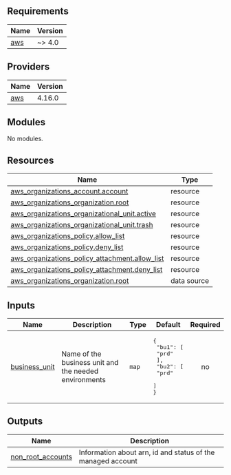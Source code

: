 ## Requirements

| Name | Version |
|------|---------|
| <a name="requirement_aws"></a> [aws](#requirement\_aws) | ~> 4.0 |

## Providers

| Name | Version |
|------|---------|
| <a name="provider_aws"></a> [aws](#provider\_aws) | 4.16.0 |

## Modules

No modules.

## Resources

| Name | Type |
|------|------|
| [aws_organizations_account.account](https://registry.terraform.io/providers/hashicorp/aws/latest/docs/resources/organizations_account) | resource |
| [aws_organizations_organization.root](https://registry.terraform.io/providers/hashicorp/aws/latest/docs/resources/organizations_organization) | resource |
| [aws_organizations_organizational_unit.active](https://registry.terraform.io/providers/hashicorp/aws/latest/docs/resources/organizations_organizational_unit) | resource |
| [aws_organizations_organizational_unit.trash](https://registry.terraform.io/providers/hashicorp/aws/latest/docs/resources/organizations_organizational_unit) | resource |
| [aws_organizations_policy.allow_list](https://registry.terraform.io/providers/hashicorp/aws/latest/docs/resources/organizations_policy) | resource |
| [aws_organizations_policy.deny_list](https://registry.terraform.io/providers/hashicorp/aws/latest/docs/resources/organizations_policy) | resource |
| [aws_organizations_policy_attachment.allow_list](https://registry.terraform.io/providers/hashicorp/aws/latest/docs/resources/organizations_policy_attachment) | resource |
| [aws_organizations_policy_attachment.deny_list](https://registry.terraform.io/providers/hashicorp/aws/latest/docs/resources/organizations_policy_attachment) | resource |
| [aws_organizations_organization.root](https://registry.terraform.io/providers/hashicorp/aws/latest/docs/data-sources/organizations_organization) | data source |

## Inputs

| Name | Description | Type | Default | Required |
|------|-------------|------|---------|:--------:|
| <a name="input_business_unit"></a> [business\_unit](#input\_business\_unit) | Name of the business unit and the needed environments | `map` | <pre>{<br>  "bu1": [<br>    "prd"<br>  ],<br>  "bu2": [<br>    "prd"<br>  ]<br>}</pre> | no |

## Outputs

| Name | Description |
|------|-------------|
| <a name="output_non_root_accounts"></a> [non\_root\_accounts](#output\_non\_root\_accounts) | Information about arn, id and status of the managed account |
